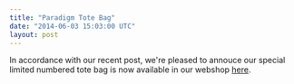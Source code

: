 ```yaml
---
title: "Paradigm Tote Bag"
date: "2014-06-03 15:03:00 UTC"
layout: post
---
```


<p>In accordance with our recent post, we&#39;re pleased to annouce our&nbsp;special limited numbered tote bag is now available in our webshop <a href="http://store.castequality.com/product/paradigm-tote-bag">here</a>.&nbsp;</p>

<p><a href="http://store.castequality.com/product/paradigm-tote-bag"><img alt="" data-rich-file-id="43" src="http://s3.amazonaws.com/caste-server-production/rich/rich_files/rich_files/43/blog/ztt-9464.jpg" /></a></p>

<p><a href="http://store.castequality.com/product/paradigm-tote-bag"><img alt="" data-rich-file-id="44" src="http://s3.amazonaws.com/caste-server-production/rich/rich_files/rich_files/44/blog/ztt-9475.jpg" /></a></p>

<p><a href="http://store.castequality.com/product/paradigm-tote-bag"><img alt="" data-rich-file-id="45" src="http://s3.amazonaws.com/caste-server-production/rich/rich_files/rich_files/45/blog/ztt-9482.jpg" /></a></p>

